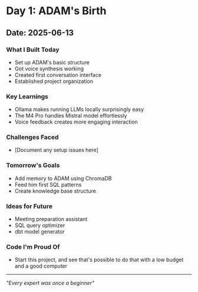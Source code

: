 # Day 1: ADAM's Birth

## Date: 2025-06-13

### What I Built Today
- Set up ADAM's basic structure
- Got voice synthesis working
- Created first conversation interface
- Established project organization

### Key Learnings
- Ollama makes running LLMs locally surprisingly easy
- The M4 Pro handles Mistral model effortlessly
- Voice feedback creates more engaging interaction

### Challenges Faced
- [Document any setup issues here]

### Tomorrow's Goals
- Add memory to ADAM using ChromaDB
- Feed him first SQL patterns
- Create knowledge base structure

### Ideas for Future
- Meeting preparation assistant
- SQL query optimizer
- dbt model generator

### Code I'm Proud Of
- Start this project, and see that's possible to do that with a low budget and a good computer

---
*"Every expert was once a beginner"*
